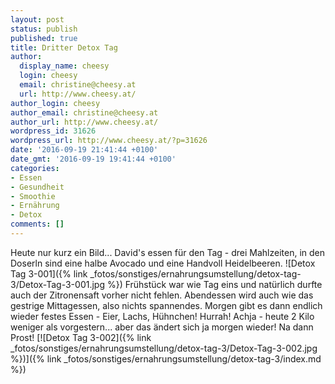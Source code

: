 ```yaml
---
layout: post
status: publish
published: true
title: Dritter Detox Tag
author:
  display_name: cheesy
  login: cheesy
  email: christine@cheesy.at
  url: http://www.cheesy.at/
author_login: cheesy
author_email: christine@cheesy.at
author_url: http://www.cheesy.at/
wordpress_id: 31626
wordpress_url: http://www.cheesy.at/?p=31626
date: '2016-09-19 21:41:44 +0100'
date_gmt: '2016-09-19 19:41:44 +0100'
categories:
- Essen
- Gesundheit
- Smoothie
- Ernährung
- Detox
comments: []
---
```

Heute nur kurz ein Bild... David's essen für den Tag - drei Mahlzeiten, in den Doserln sind eine halbe Avocado und eine Handvoll Heidelbeeren.
![Detox Tag 3-001]({% link _fotos/sonstiges/ernahrungsumstellung/detox-tag-3/Detox-Tag-3-001.jpg %})
Frühstück war wie Tag eins und natürlich durfte auch der Zitronensaft vorher nicht fehlen. Abendessen wird auch wie das gestrige Mittagessen, also nichts spannendes. Morgen gibt es dann endlich wieder festes Essen - Eier, Lachs, Hühnchen! Hurrah!
Achja - heute 2 Kilo weniger als vorgestern... aber das ändert sich ja morgen wieder!
Na dann Prost!
[![Detox Tag 3-002]({% link _fotos/sonstiges/ernahrungsumstellung/detox-tag-3/Detox-Tag-3-002.jpg %})]({% link _fotos/sonstiges/ernahrungsumstellung/detox-tag-3/index.md %})
